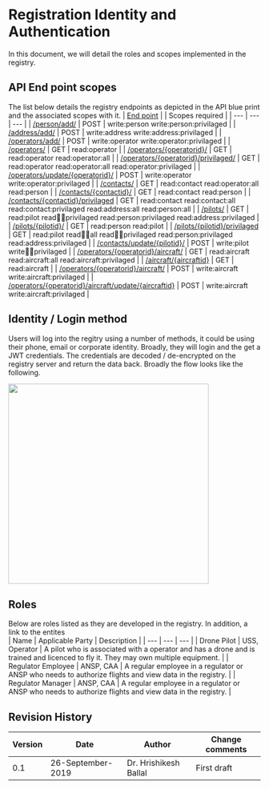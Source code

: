 # Registration Identity and Authentication 

In this document, we will detail the roles and scopes implemented in the registry. 



## API End point scopes
The list below details the registry endpoints as depicted in the API blue print and the associated scopes with it. 
| [End point](https://droneregistry.herokuapp.com/api/v1/) |   | Scopes required |
| --- | --- | --- |
| [/person/add/](https://aircraftregistry.herokuapp.com/api/v1/#person-and-address-api-add-a-new-person-post) | POST | write:person write:person:privilaged |
| [/address/add/](https://aircraftregistry.herokuapp.com/api/v1/#person-and-address-api-add-a-new-address-post) | POST | write:address write:address:privilaged |
| [/operators/add/](https://aircraftregistry.herokuapp.com/api/v1/#operator-api-add-a-new-operator-post) | POST | write:operator write:operator:privilaged |
| [/operators/](https://aircraftregistry.herokuapp.com/api/v1/#operator-api-all-operators-get) | GET | read:operator |
| [/operators/{operatorid}/](https://aircraftregistry.herokuapp.com/api/v1/#operator-api-single-operator-details-get) | GET | read:operator read:operator:all |
| [/operators/{operatorid}/privilaged/](https://aircraftregistry.herokuapp.com/api/v1/#operator-api-privilaged-single-operator-details-get) | GET | read:operator read:operator:all read:operator:privilaged |
| [/operators/update/{operatorid}/](https://aircraftregistry.herokuapp.com/api/v1/#operator-api-update-existing-operator-details-post) | POST | write:operator write:operator:privilaged |
| [/contacts/](https://aircraftregistry.herokuapp.com/api/v1/#contact-api-all-contacts-get) | GET | read:contact read:operator:all read:person |
| [/contacts/{contactid}/](https://aircraftregistry.herokuapp.com/api/v1/#contact-api-single-contact-details-get) | GET | read:contact read:person |
| [/contacts/{contactid}/privilaged](https://aircraftregistry.herokuapp.com/api/v1/#contact-api-privilaged-single-contact-details-get) | GET | read:contact read:contact:all read:contact:privilaged read:address:all read:person:all |
| [/pilots/](https://aircraftregistry.herokuapp.com/api/v1/#pilot-api-all-pilots-get) | GET | read:pilot read:pilot:privilaged read:person:privilaged read:address:privilaged |
| [/pilots/{pilotid}/](https://aircraftregistry.herokuapp.com/api/v1/#pilot-api-single-pilot-details-get) | GET | read:person read:pilot |
| [/pilots/{pilotid}/privilaged](https://aircraftregistry.herokuapp.com/api/v1/#pilot-api-single-pilot-details-get-1) | GET | read:pilot read:pilot:all read:pilot:privilaged read:person:privilaged read:address:privilaged |
| [/contacts/update/{pilotid}/](https://aircraftregistry.herokuapp.com/api/v1/#pilot-api-update-existing-pilot-details-post) | POST | write:pilot write:pilot:privilaged |
| [/operators/{operatorid}/aircraft/](https://aircraftregistry.herokuapp.com/api/v1/#aircraft-api-equipment-registered-by-a-operator) | GET | read:aircraft read:aircraft:all read:aircraft:privilaged |
| [/aircraft/{aircraftid}](https://aircraftregistry.herokuapp.com/api/v1/#aircraft-api-single-aircraft-details-get) | GET | read:aircraft |
| [/operators/{operatorid}/aircraft/](https://aircraftregistry.herokuapp.com/api/v1/#aircraft-api-equipment-registered-by-a-operator-post) | POST | write:aircraft write:aircraft:privilaged |
| [/operators/{operatorid}/aircraft/update/{aircraftid}](https://aircraftregistry.herokuapp.com/api/v1/#aircraft-api-update-registered-equipment-post) | POST | write:aircraft write:aircraft:privilaged |

## Identity / Login method
Users will log into the regitry using a number of methods, it could be using their phone, email or corporate identity. Broadly, they will login and the get a JWT credentials. The credentials are decoded / de-encrypted on the registry server and return the data back. Broadly the flow looks like the following.

<img src="https://i.imgur.com/4rMHnJH.jpg" height="400">

## Roles
Below are roles listed as they are developed in the registry. In addition, a link to the entites  
| Name | Applicable Party | Description |
| --- | --- | --- |
| Drone Pilot | USS, Operator | A pilot who is associated with a operator and has a drone and is trained and licenced to fly it. They may own multiple equipment. |
| Regulator Employee | ANSP, CAA | A regular employee in a regulator or ANSP who needs to authorize flights and view data in the registry. |
| Regulator Manager | ANSP, CAA | A regular employee in a regulator or ANSP who needs to authorize flights and view data in the registry. |

## Revision History

| Version | Date | Author | Change comments |
| --- | --- | --- | --- |
| 0.1 | 26-September-2019 | Dr. Hrishikesh Ballal | First draft |
